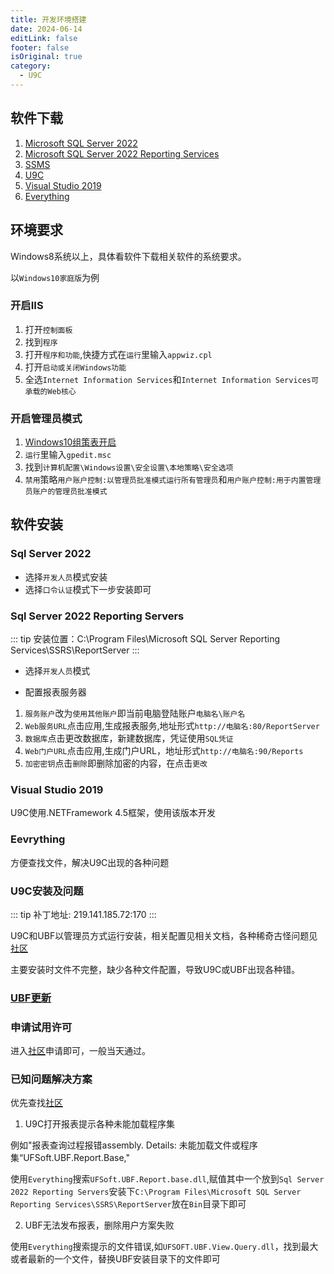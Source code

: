 ```yaml
---
title: 开发环境搭建
date: 2024-06-14
editLink: false
footer: false
isOriginal: true
category:
  - U9C
---
```


## 软件下载

1. [Microsoft SQL Server 2022](https://www.microsoft.com/zh-cn/sql-server/sql-server-downloads)
2. [Microsoft SQL Server 2022 Reporting Services](https://www.microsoft.com/zh-cn/download/details.aspx?id=104502)
3. [SSMS](https://learn.microsoft.com/zh-cn/sql/ssms/download-sql-server-management-studio-ssms?view=sql-server-ver16)
4. [U9C](https://yonbip.diwork.com/yonbip-ec-minor/rest/pub_article/yonbip/upesn/esn/3922109/20210609/1637/342d99ae-b5c1-44be-bcd6-7b91c50ccba7.html?random=0175cf3c-815d-47ba-9eb5-01a91f710607#view)
5. [Visual Studio 2019](https://learn.microsoft.com/zh-cn/visualstudio/releases/2019/redistribution#--download)
6. [Everything](https://www.voidtools.com/downloads/)

## 环境要求

Windows8系统以上，具体看软件下载相关软件的系统要求。

以`Windows10家庭版`为例

### 开启IIS

1. 打开`控制面板`
2. 找到`程序`
3. 打开`程序和功能`,快捷方式在`运行`里输入`appwiz.cpl`
4. 打开`启动或关闭Windows功能`
5. 全选`Internet Information Services`和`Internet Information Services可承载的Web核心`

### 开启管理员模式

1. [Windows10组策表开启](../../windows/gpedit.md)
2. `运行`里输入`gpedit.msc`
3. 找到`计算机配置\Windows设置\安全设置\本地策略\安全选项`
4. `禁用`策略`用户账户控制:以管理员批准模式运行所有管理员`和`用户账户控制:用于内置管理员账户的管理员批准模式`

## 软件安装

### Sql Server 2022

- 选择`开发人员`模式安装
- 选择`口令认证`模式下一步安装即可

### Sql Server 2022 Reporting Servers

::: tip
安装位置：C:\Program Files\Microsoft SQL Server Reporting Services\SSRS\ReportServer
:::

- 选择`开发人员`模式

- 配置报表服务器

1. `服务账户`改为`使用其他账户`即当前电脑登陆账户`电脑名\账户名`
2. `Web服务URL`点击应用,生成报表服务,地址形式`http://电脑名:80/ReportServer`
3. `数据库`点击更改数据库，新建数据库，凭证使用`SQL凭证`
4. `Web门户URL`点击应用,生成门户URL，地址形式`http://电脑名:90/Reports`
5. `加密密钥`点击`删除`即删除加密的内容，在点击`更改`


### Visual Studio 2019

  U9C使用.NETFramework 4.5框架，使用该版本开发

### Eevrything

  方便查找文件，解决U9C出现的各种问题

### U9C安装及问题

::: tip
补丁地址: 219.141.185.72:170
:::

U9C和UBF以管理员方式运行安装，相关配置见相关文档，各种稀奇古怪问题见[社区](https://u9hub.diwork.com/)

主要安装时文件不完整，缺少各种文件配置，导致U9C或UBF出现各种错。

### [UBF更新](https://u9hub.diwork.com/a/tools/ubf)

### 申请试用许可

进入[社区](https://u9hub.diwork.com/)申请即可，一般当天通过。

### 已知问题解决方案

优先查找[社区](https://u9hub.diwork.com/)

1. U9C打开报表提示各种未能加载程序集

例如"报表查询过程报错assembly. Details: 未能加载文件或程序集“UFSoft.UBF.Report.Base,"

使用`Everything`搜索`UFSoft.UBF.Report.base.dll`,赋值其中一个放到`Sql Server 2022 Reporting Servers`安装下`C:\Program Files\Microsoft SQL Server Reporting Services\SSRS\ReportServer`放在`Bin`目录下即可

2. UBF无法发布报表，删除用户方案失败

使用`Everything`搜索提示的文件错误,如`UFSOFT.UBF.View.Query.dll`，找到最大或者最新的一个文件，替换UBF安装目录下的文件即可
